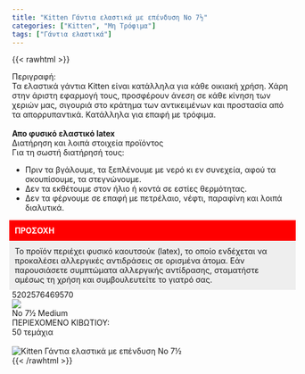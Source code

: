 ```yaml
---
title: "Kitten Γάντια ελαστικά με επένδυση Νο 7½"
categories: ["Kitten", "Μη Τρόφιμα"]
tags: ["Γάντια ελαστικά"]
---
```

{{< rawhtml >}}

<div class="sload210"><div class="product"><div id="sistatika">Περιγραφή:</div><div class="alltext">Τα ελαστικά γάντια Kitten είναι κατάλληλα για κάθε οικιακή χρήση. Χάρη στην άριστη εφαρμογή τους, προσφέρουν άνεση σε κάθε κίνηση των χεριών μας, σιγουριά στο κράτημα των αντικειμένων και προστασία από τα απορρυπαντικά. Κατάλληλα για επαφή με τρόφιμα.<br><br><b>Απο φυσικό ελαστικό latex</b></div><div id="loipa">Διατήρηση και λοιπά στοιχεία προϊόντος</div><div class="alltext">Για τη σωστή διατήρησή τους:<br><ul><li>Πριν τα βγάλουμε, τα ξεπλένουμε με νερό κι εν συνεχεία, αφού τα σκουπίσουμε, τα στεγνώνουμε.</li><li>Δεν τα εκθέτουμε στον ήλιο ή κοντά σε εστίες θερμότητας.</li><li>Δεν τα φέρνουμε σε επαφή με πετρέλαιο, νέφτι, παραφίνη και λοιπά διαλυτικά.</li></ul><div style="padding:10px;background:red;color:#fff;margin:0 -5px"><b>ΠΡΟΣΟΧΗ</b></div><div style="padding:10px;background:#eee;margin:0 -5px">Το προϊόν περιέχει φυσικό καουτσούκ (latex), το οποίο ενδέχεται να προκαλέσει αλλεργικές αντιδράσεις σε ορισμένα άτομα. Εάν παρουσιάσετε συμπτώματα αλλεργικής αντίδρασης, σταματήστε αμέσως τη χρήση και συμβουλευτείτε το γιατρό σας.</div></div><div id="barcode"><div id="barimage1"></div><span id="bartext">5202576469570</span></div><div id="varos"><div id="varosimage" style="margin:0"><img src="https://sites.google.com/site/sklplfiles/files/dim3.png"></div><span id="varostext">No 7½ Medium</span></div><div id="kivotio">ΠΕΡΙΕΧΟΜΕΝΟ ΚΙΒΩΤΙΟΥ:<br>50 τεμάχια</div><br><div class="pimg"><img alt="Kitten Γάντια ελαστικά με επένδυση Νο 7½" title="Kitten Γάντια ελαστικά με επένδυση Νο 7½" src="/media/images/kitten-gantia-elastika-me-ependysh-no-7½.jpg"></div></div></div>
{{< /rawhtml >}}


